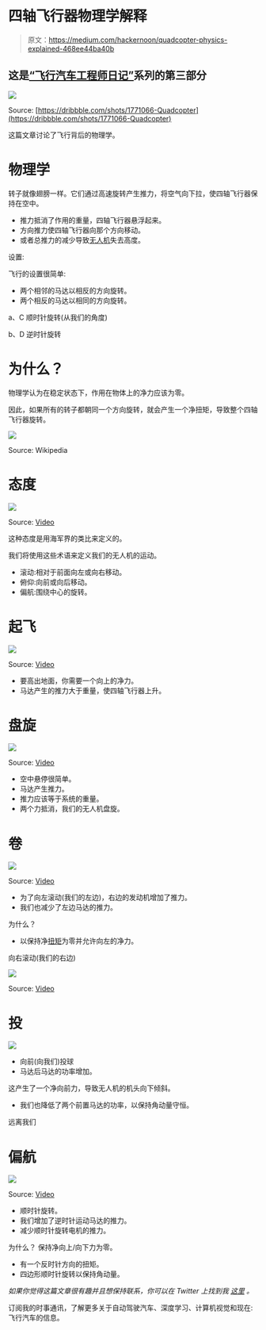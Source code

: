 # 四轴飞行器物理学解释

> 原文：<https://medium.com/hackernoon/quadcopter-physics-explained-468ee44ba40b>

## 这是[“飞行汽车工程师日记”](https://hackernoon.com/diary-of-a-flying-car-engineer-0-112b0747418a)系列的第三部分

![](img/4865dafd3ebb783ff728a96ca4ba6dda.png)

Source: [https://dribbble.com/shots/1771066-Quadcopter](https://dribbble.com/shots/1771066-Quadcopter)

这篇文章讨论了飞行背后的物理学。

# 物理学

转子就像翅膀一样。它们通过高速旋转产生推力，将空气向下拉，使四轴飞行器保持在空中。

*   推力抵消了作用的重量，四轴飞行器悬浮起来。
*   方向推力使四轴飞行器向那个方向移动。
*   或者总推力的减少导致[无人机](https://hackernoon.com/tagged/drone)失去高度。

设置:

飞行的设置很简单:

*   两个相邻的马达以相反的方向旋转。
*   两个相反的马达以相同的方向旋转。

a、C 顺时针旋转(从我们的角度)

b、D 逆时针旋转

# 为什么？

物理学认为在稳定状态下，作用在物体上的净力应该为零。

因此，如果所有的转子都朝同一个方向旋转，就会产生一个净扭矩，导致整个四轴飞行器旋转。

![](img/0b34b24ae506d4f41828d092b83a7980.png)

Source: Wikipedia

# 态度

![](img/409cf5304d5ceb75f734d45a7e27b044.png)

Source: [Video](https://www.youtube.com/watch?v=PkbkO3e0ev0)

这种态度是用海军界的类比来定义的。

我们将使用这些术语来定义我们的无人机的运动。

*   滚动:相对于前面向左或向右移动。
*   俯仰:向前或向后移动。
*   偏航:围绕中心的旋转。

# 起飞

![](img/278c04a8b32ebc83fcb6c4a3fddd7be6.png)

Source: [Video](https://www.youtube.com/watch?v=PkbkO3e0ev0)

*   要高出地面，你需要一个向上的净力。
*   马达产生的推力大于重量，使四轴飞行器上升。

# 盘旋

![](img/52e330269d0cecf4705ec637f28fd65e.png)

Source: [Video](https://www.youtube.com/watch?v=PkbkO3e0ev0)

*   空中悬停很简单。
*   马达产生推力。
*   推力应该等于系统的重量。
*   两个力抵消，我们的无人机盘旋。

# 卷

![](img/a887004056a4cb9232ea85b8214211f8.png)

Source: [Video](https://www.youtube.com/watch?v=PkbkO3e0ev0)

*   为了向左滚动(我们的左边)，右边的发动机增加了推力。
*   我们也减少了左边马达的推力。

为什么？

*   以保持净[扭矩](https://hackernoon.com/tagged/torque)为零并允许向左的净力。

向右滚动(我们的右边)

![](img/150e827d1e698a30f03779c5566cce74.png)

Source: [Video](https://www.youtube.com/watch?v=PkbkO3e0ev0)

# 投

![](img/87998b564c8b48248134a6c3ad95bf23.png)

*   向前(向我们)投球
*   马达后马达的功率增加。

这产生了一个净向前力，导致无人机的机头向下倾斜。

*   我们也降低了两个前置马达的功率，以保持角动量守恒。

远离我们

# 偏航

![](img/ef55f6856c9b006200b7b1fb0d71a595.png)

Source: [Video](https://www.youtube.com/watch?v=PkbkO3e0ev0)

*   顺时针旋转。
*   我们增加了逆时针运动马达的推力。
*   减少顺时针旋转电机的推力。

为什么？
保持净向上/向下力为零。

*   有一个反时针方向的扭矩。
*   四边形顺时针旋转以保持角动量。

*如果你觉得这篇文章很有趣并且想保持联系，你可以在 Twitter 上找到我* [*这里*](http://twitter.com/bhutanisanyam1) *。*

订阅我的时事通讯，了解更多关于自动驾驶汽车、深度学习、计算机视觉和现在:飞行汽车的信息。